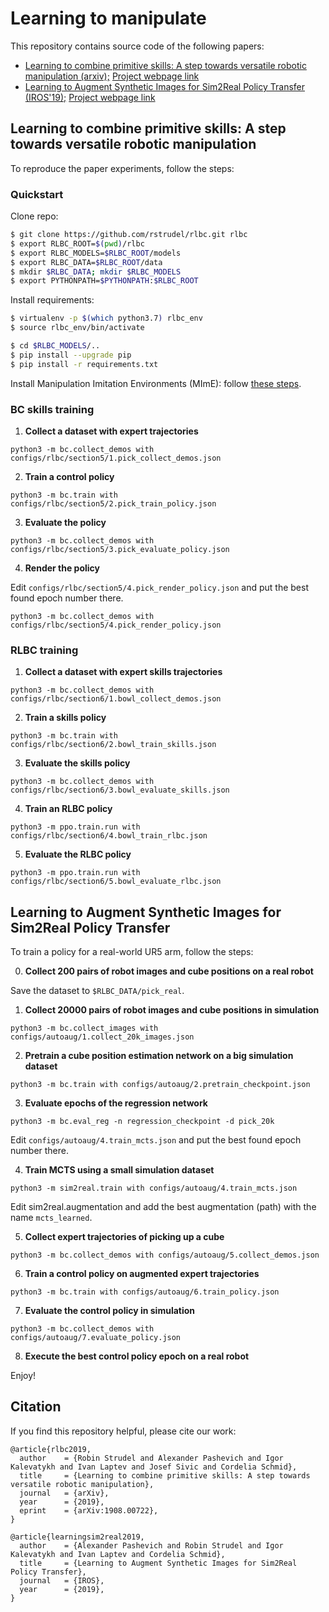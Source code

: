 # Learning to manipulate

This repository contains source code of the following papers:
 * [Learning to combine primitive skills: A step towards versatile robotic manipulation (arxiv);](https://arxiv.org/abs/1908.00722) [Project webpage link](https://www.di.ens.fr/willow/research/rlbc/)
 * [Learning to Augment Synthetic Images for Sim2Real Policy Transfer (IROS'19);](https://arxiv.org/abs/1903.07740) [Project webpage link](http://pascal.inrialpes.fr/data2/sim2real/)

## Learning to combine primitive skills: A step towards versatile robotic manipulation
To reproduce the paper experiments, follow the steps:

### Quickstart

Clone repo:
```bash
$ git clone https://github.com/rstrudel/rlbc.git rlbc
$ export RLBC_ROOT=$(pwd)/rlbc
$ export RLBC_MODELS=$RLBC_ROOT/models
$ export RLBC_DATA=$RLBC_ROOT/data
$ mkdir $RLBC_DATA; mkdir $RLBC_MODELS
$ export PYTHONPATH=$PYTHONPATH:$RLBC_ROOT
```

Install requirements:
```bash
$ virtualenv -p $(which python3.7) rlbc_env
$ source rlbc_env/bin/activate

$ cd $RLBC_MODELS/..
$ pip install --upgrade pip
$ pip install -r requirements.txt
```

Install Manipulation Imitation Environments (MImE): follow [these steps](https://github.com/ikalevatykh/mime).

### BC skills training
1. **Collect a dataset with expert trajectories**
```
python3 -m bc.collect_demos with configs/rlbc/section5/1.pick_collect_demos.json
```
2. **Train a control policy**
```
python3 -m bc.train with configs/rlbc/section5/2.pick_train_policy.json
```
3. **Evaluate the policy**
```
python3 -m bc.collect_demos with configs/rlbc/section5/3.pick_evaluate_policy.json
```
4. **Render the policy**

Edit `configs/rlbc/section5/4.pick_render_policy.json` and put the best found epoch number there.
```
python3 -m bc.collect_demos with configs/rlbc/section5/4.pick_render_policy.json
```

### RLBC training
1. **Collect a dataset with expert skills trajectories**
```
python3 -m bc.collect_demos with configs/rlbc/section6/1.bowl_collect_demos.json
```
2. **Train a skills policy**
```
python3 -m bc.train with configs/rlbc/section6/2.bowl_train_skills.json
```
3. **Evaluate the skills policy**
```
python3 -m bc.collect_demos with configs/rlbc/section6/3.bowl_evaluate_skills.json
```
4. **Train an RLBC policy**
```
python3 -m ppo.train.run with configs/rlbc/section6/4.bowl_train_rlbc.json
```
5. **Evaluate the RLBC policy**
```
python3 -m ppo.train.run with configs/rlbc/section6/5.bowl_evaluate_rlbc.json
```


## Learning to Augment Synthetic Images for Sim2Real Policy Transfer
To train a policy for a real-world UR5 arm, follow the steps:

0. **Collect 200 pairs of robot images and cube positions on a real robot**
 
Save the dataset to `$RLBC_DATA/pick_real`.

1. **Collect 20000 pairs of robot images and cube positions in simulation**
```
python3 -m bc.collect_images with configs/autoaug/1.collect_20k_images.json
```

2. **Pretrain a cube position estimation network on a big simulation dataset**
```
python3 -m bc.train with configs/autoaug/2.pretrain_checkpoint.json
```

3. **Evaluate epochs of the regression network**
```
python3 -m bc.eval_reg -n regression_checkpoint -d pick_20k
```
Edit `configs/autoaug/4.train_mcts.json` and put the best found epoch number there.

4. **Train MCTS using a small simulation dataset**
```
python3 -m sim2real.train with configs/autoaug/4.train_mcts.json
```
Edit sim2real.augmentation and add the best augmentation (path) with the name `mcts_learned`.

5. **Collect expert trajectories of picking up a cube**
```
python3 -m bc.collect_demos with configs/autoaug/5.collect_demos.json
```

6. **Train a control policy on augmented expert trajectories**
```
python3 -m bc.train with configs/autoaug/6.train_policy.json
```

7. **Evaluate the control policy in simulation**
```
python3 -m bc.collect_demos with configs/autoaug/7.evaluate_policy.json
```

8. **Execute the best control policy epoch on a real robot**

Enjoy!


## Citation
If you find this repository helpful, please cite our work:

```
@article{rlbc2019,
  author    = {Robin Strudel and Alexander Pashevich and Igor Kalevatykh and Ivan Laptev and Josef Sivic and Cordelia Schmid},
  title     = {Learning to combine primitive skills: A step towards versatile robotic manipulation},
  journal   = {arXiv},
  year      = {2019},
  eprint    = {arXiv:1908.00722},
}

@article{learningsim2real2019,
  author    = {Alexander Pashevich and Robin Strudel and Igor Kalevatykh and Ivan Laptev and Cordelia Schmid},
  title     = {Learning to Augment Synthetic Images for Sim2Real Policy Transfer},
  journal   = {IROS},
  year      = {2019},
}
```
